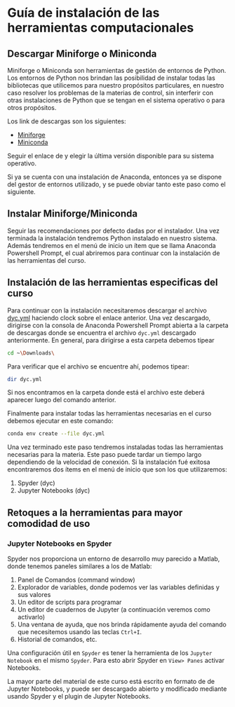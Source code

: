 # Guía de instalación de las herramientas computacionales

## Descargar Miniforge o Miniconda

Miniforge o Miniconda son herramientas de gestión de entornos de Python.
Los entornos de Python nos brindan las posibilidad de instalar todas las bibliotecas que utilicemos para nuestro propósitos particulares, en nuestro caso resolver los problemas de la materias de control, sin interferir con otras instalaciones de Python que se tengan en el sistema operativo o para otros propósitos.

Los link de descargas son los siguientes:

- [Miniforge](https://github.com/conda-forge/miniforge/releases)
- [Miniconda](https://docs.conda.io/en/latest/miniconda.html)

Seguir el enlace de  y elegir la última versión disponible para su sistema operativo.

Si ya se cuenta con una instalación de Anaconda, entonces ya se dispone del gestor de entornos utilizado, y se puede obviar tanto este paso como el siguiente.

## Instalar Miniforge/Miniconda

Seguir las recomendaciones por defecto dadas por el instalador. Una vez terminada la instalación tendremos Python instalado en nuestro sistema. Además tendremos en el menú de inicio un ítem
que se llama Anaconda Powershell Prompt, el cual abriremos para continuar con la instalación de las herramientas del curso.

## Instalación de las herramientas especificas del curso

Para continuar con la instalación necesitaremos descargar el archivo [dyc.yml](https://drive.google.com/file/d/1KPSj-89Q4wTa5ifQvaCoa0_ohCtBXUGf/view?usp=sharing) haciendo clock sobre el enlace anterior. Una vez descargado, dirigirse con la consola de Anaconda Powershell Prompt abierta a la carpeta de descargas donde se encuentra el archivo `dyc.yml` descargado anteriormente. En general, para dirigirse a esta carpeta debemos tipear

```bash
cd ~\Downloads\
```

Para verificar que el archivo se encuentre ahí, podemos tipear:

```bash
dir dyc.yml
```

Si nos encontramos en la carpeta donde está el archivo este deberá aparecer luego del comando anterior.

Finalmente para instalar todas las herramientas necesarias en el curso debemos ejecutar en este comando:

```bash
conda env create --file dyc.yml
```

Una vez terminado este paso tendremos instaladas todas las herramientas necesarias para la materia. Este paso puede tardar un tiempo largo dependiendo de la velocidad de conexión. Si la instalación fué exitosa encontraremos dos ítems en el menú de inicio que son los que utilizaremos:

1. Spyder (dyc)
1. Jupyter Notebooks (dyc)

## Retoques a la herramientas para mayor comodidad de uso

### Jupyter Notebooks en Spyder

Spyder nos proporciona un entorno de desarrollo muy parecido a  Matlab, donde tenemos paneles similares a los de Matlab:

1. Panel de Comandos (command window)
1. Explorador de variables, donde podemos ver las variables  definidas y sus valores
1. Un editor de scripts para programar
1. Un editor de cuadernos de Jupyter (a continuación veremos como activarlo)
1. Una ventana de ayuda, que nos brinda rápidamente ayuda del comando que necesitemos usando las teclas `Ctrl+I`.
1. Historial de comandos, etc.

Una configuración útil en `Spyder` es tener la herramienta de los `Jupyter Notebook` en el mismo `Spyder`. Para esto abrir Spyder en `View> Panes` activar Notebooks.

La mayor parte del material de este curso está escrito en formato de de Jupyter Notebooks, y puede ser descargado abierto y modificado mediante usando Spyder y el plugin de Jupyter Notebooks.
